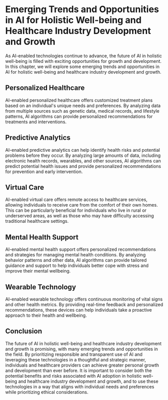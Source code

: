 Emerging Trends and Opportunities in AI for Holistic Well-being and Healthcare Industry Development and Growth
==================================================================================================================================================================

As AI-enabled technologies continue to advance, the future of AI in holistic well-being is filled with exciting opportunities for growth and development. In this chapter, we will explore some emerging trends and opportunities in AI for holistic well-being and healthcare industry development and growth.

Personalized Healthcare
-----------------------

AI-enabled personalized healthcare offers customized treatment plans based on an individual's unique needs and preferences. By analyzing data from multiple sources such as genetic data, medical records, and lifestyle patterns, AI algorithms can provide personalized recommendations for treatments and interventions.

Predictive Analytics
--------------------

AI-enabled predictive analytics can help identify health risks and potential problems before they occur. By analyzing large amounts of data, including electronic health records, wearables, and other sources, AI algorithms can predict potential health issues and provide personalized recommendations for prevention and early intervention.

Virtual Care
------------

AI-enabled virtual care offers remote access to healthcare services, allowing individuals to receive care from the comfort of their own homes. This can be particularly beneficial for individuals who live in rural or underserved areas, as well as those who may have difficulty accessing traditional healthcare settings.

Mental Health Support
---------------------

AI-enabled mental health support offers personalized recommendations and strategies for managing mental health conditions. By analyzing behavior patterns and other data, AI algorithms can provide tailored guidance and support to help individuals better cope with stress and improve their mental wellbeing.

Wearable Technology
-------------------

AI-enabled wearable technology offers continuous monitoring of vital signs and other health metrics. By providing real-time feedback and personalized recommendations, these devices can help individuals take a proactive approach to their health and wellbeing.

Conclusion
----------

The future of AI in holistic well-being and healthcare industry development and growth is promising, with many emerging trends and opportunities in the field. By prioritizing responsible and transparent use of AI and leveraging these technologies in a thoughtful and strategic manner, individuals and healthcare providers can achieve greater personal growth and development than ever before. It is important to consider both the potential benefits and risks associated with AI adoption in holistic well-being and healthcare industry development and growth, and to use these technologies in a way that aligns with individual needs and preferences while prioritizing ethical considerations.
